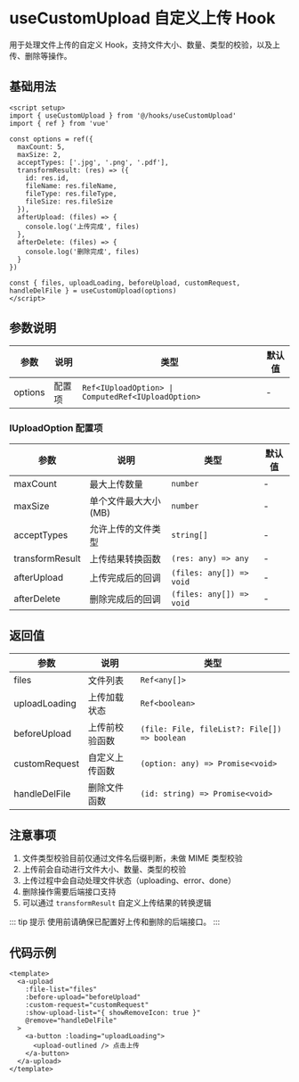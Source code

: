# useCustomUpload 自定义上传 Hook

用于处理文件上传的自定义 Hook，支持文件大小、数量、类型的校验，以及上传、删除等操作。

## 基础用法

```vue
<script setup>
import { useCustomUpload } from '@/hooks/useCustomUpload'
import { ref } from 'vue'

const options = ref({
  maxCount: 5,
  maxSize: 2,
  acceptTypes: ['.jpg', '.png', '.pdf'],
  transformResult: (res) => ({
    id: res.id,
    fileName: res.fileName,
    fileType: res.fileType,
    fileSize: res.fileSize
  }),
  afterUpload: (files) => {
    console.log('上传完成', files)
  },
  afterDelete: (files) => {
    console.log('删除完成', files)
  }
})

const { files, uploadLoading, beforeUpload, customRequest, handleDelFile } = useCustomUpload(options)
</script>
```

## 参数说明

| 参数 | 说明 | 类型 | 默认值 |
|------|------|------|--------|
| options | 配置项 | `Ref<IUploadOption> \| ComputedRef<IUploadOption>` | - |

### IUploadOption 配置项

| 参数 | 说明 | 类型 | 默认值 |
|------|------|------|--------|
| maxCount | 最大上传数量 | `number` | - |
| maxSize | 单个文件最大大小(MB) | `number` | - |
| acceptTypes | 允许上传的文件类型 | `string[]` | - |
| transformResult | 上传结果转换函数 | `(res: any) => any` | - |
| afterUpload | 上传完成后的回调 | `(files: any[]) => void` | - |
| afterDelete | 删除完成后的回调 | `(files: any[]) => void` | - |

## 返回值

| 参数 | 说明 | 类型 |
|------|------|------|
| files | 文件列表 | `Ref<any[]>` |
| uploadLoading | 上传加载状态 | `Ref<boolean>` |
| beforeUpload | 上传前校验函数 | `(file: File, fileList?: File[]) => boolean` |
| customRequest | 自定义上传函数 | `(option: any) => Promise<void>` |
| handleDelFile | 删除文件函数 | `(id: string) => Promise<void>` |

## 注意事项

1. 文件类型校验目前仅通过文件名后缀判断，未做 MIME 类型校验
2. 上传前会自动进行文件大小、数量、类型的校验
3. 上传过程中会自动处理文件状态（uploading、error、done）
4. 删除操作需要后端接口支持
5. 可以通过 `transformResult` 自定义上传结果的转换逻辑

::: tip 提示
使用前请确保已配置好上传和删除的后端接口。
:::

## 代码示例

```vue
<template>
  <a-upload
    :file-list="files"
    :before-upload="beforeUpload"
    :custom-request="customRequest"
    :show-upload-list="{ showRemoveIcon: true }"
    @remove="handleDelFile"
  >
    <a-button :loading="uploadLoading">
      <upload-outlined /> 点击上传
    </a-button>
  </a-upload>
</template>
```
